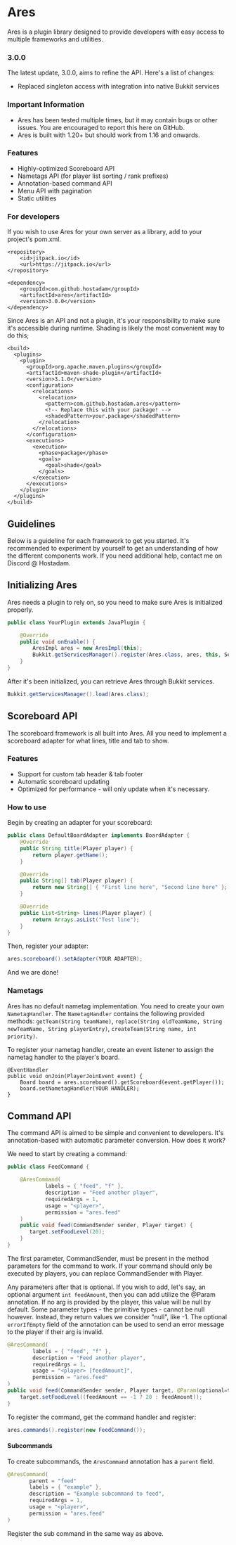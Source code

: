# Ares
Ares is a plugin library designed to provide developers with easy access to multiple frameworks and utilities.

### 3.0.0
The latest update, 3.0.0, aims to refine the API. Here's a list of changes:
* Replaced singleton access with integration into native Bukkit services

### Important Information
* Ares has been tested multiple times, but it may contain bugs or other issues. You are encouraged to report this here on GitHub.
* Ares is built with 1.20+ but should work from 1.16 and onwards.

### Features
* Highly-optimized Scoreboard API
* Nametags API (for player list sorting / rank prefixes)
* Annotation-based command API
* Menu API with pagination
* Static utilities

### For developers
If you wish to use Ares for your own server as a library, add to your project's pom.xml. 
```
<repository>
    <id>jitpack.io</id>
    <url>https://jitpack.io</url>
</repository>

<dependency>
    <groupId>com.github.hostadam</groupId>
    <artifactId>ares</artifactId>
    <version>3.0.0</version>
</dependency>
```
Since Ares is an API and not a plugin, it's your responsibility to make sure it's accessible during runtime.
Shading is likely the most convenient way to do this;
```
<build>
  <plugins>
    <plugin>
      <groupId>org.apache.maven.plugins</groupId>
      <artifactId>maven-shade-plugin</artifactId>
      <version>3.1.0</version>
      <configuration>
        <relocations>
          <relocation>
            <pattern>com.github.hostadam.ares</pattern>
            <!-- Replace this with your package! -->
            <shadedPattern>your.package</shadedPattern>
          </relocation>
        </relocations>
      </configuration>
      <executions>
        <execution>
          <phase>package</phase>
          <goals>
            <goal>shade</goal>
          </goals>
        </execution>
      </executions>
    </plugin>
  </plugins>
</build>
```

## Guidelines
Below is a guideline for each framework to get you started. 
It's recommended to experiment by yourself to get an understanding of how the different components work. If you need additional help, contact me on Discord @ Hostadam.

## Initializing Ares
Ares needs a plugin to rely on, so you need to make sure Ares is initialized properly.
```java
public class YourPlugin extends JavaPlugin {

    @Override
    public void onEnable() {
        AresImpl ares = new AresImpl(this);
        Bukkit.getServicesManager().register(Ares.class, ares, this, ServicePriority.Normal);
    }
}
```
After it's been initialized, you can retrieve Ares through Bukkit services.
```java
Bukkit.getServicesManager().load(Ares.class);
```

## Scoreboard API
The scoreboard framework is all built into Ares. All you need to implement a scoreboard adapter for what lines, title and tab to show.

### Features
* Support for custom tab header & tab footer
* Automatic scoreboard updating
* Optimized for performance - will only update when it's necessary.

### How to use
Begin by creating an adapter for your scoreboard:
``` Java
public class DefaultBoardAdapter implements BoardAdapter {
    @Override
    public String title(Player player) {
        return player.getName();
    }

    @Override
    public String[] tab(Player player) {
        return new String[] { "First line here", "Second line here" };
    }

    @Override
    public List<String> lines(Player player) {
        return Arrays.asList("Test line");
    }
}
```
Then, register your adapter:
``` Java
ares.scoreboard().setAdapter(YOUR ADAPTER);
```
And we are done!

### Nametags
Ares has no default nametag implementation. You need to create your own ```NametagHandler```.
The ```NametagHandler``` contains the following provided methods: ```getTeam(String teamName)```, ```replace(String oldTeamName, String newTeamName, String playerEntry)```, ```createTeam(String name, int priority)```.

To register your nametag handler, create an event listener to assign the nametag handler to the player's board.
```
@EventHandler
public void onJoin(PlayerJoinEvent event) {
    Board board = ares.scoreboard().getScoreboard(event.getPlayer());
    board.setNametagHandler(YOUR HANDLER);
}
```

## Command API
The command API is aimed to be simple and convenient to developers. It's annotation-based with automatic parameter conversion.
How does it work?

We need to start by creating a command:
``` Java
public class FeedCommand {

    @AresCommand(
            labels = { "feed", "f" },
            description = "Feed another player",
            requiredArgs = 1,
            usage = "<player>",
            permission = "ares.feed"
    )
    public void feed(CommandSender sender, Player target) {
       target.setFoodLevel(20);
    }
}
```
The first parameter, CommandSender, must be present in the method parameters for the command to work. If your command should only be executed by players, you can replace CommandSender with Player.

Any parameters after that is optional. If you wish to add, let's say, an optional argument ```int feedAmount```, then you can add utilize the @Param annotation. If no arg is provided by the player, this value will be null by default. Some parameter types - the primitive types - cannot be null however. Instead, they return values we consider "null", like -1. The optional ```errorIfEmpty``` field of the annotation can be used to send an error message to the player if their arg is invalid.

``` Java
@AresCommand(
        labels = { "feed", "f" },
        description = "Feed another player",
        requiredArgs = 1,
        usage = "<player> [feedAmount]",
        permission = "ares.feed"
)
public void feed(CommandSender sender, Player target, @Param(optional=true) int feedAmount) {
    target.setFoodLevel((feedAmount == -1 ? 20 : feedAmount));
}
```

To register the command, get the command handler and register:
``` java
ares.commands().register(new FeedCommand());
```

#### Subcommands
To create subcommands, the ```AresCommand``` annotation has a ```parent``` field.
``` Java
@AresCommand(
       parent = "feed"
       labels = { "example" },
       description = "Example subcommand to feed",
       requiredArgs = 1,
       usage = "<player>",
       permission = "ares.feed"
)
```
Register the sub command in the same way as above.
